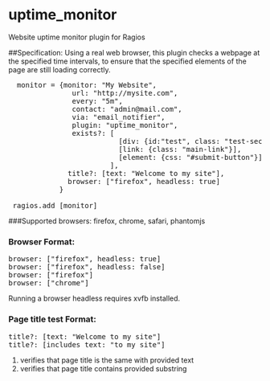 uptime_monitor
==============

Website uptime monitor plugin for Ragios


##Specification:
Using a real web browser, this plugin checks a webpage at the specified time intervals, to ensure that the specified elements of the page are still loading correctly.
<pre lang="ruby">
  monitor = {monitor: "My Website",
               url: "http://mysite.com",
               every: "5m",
               contact: "admin@mail.com",
               via: "email_notifier",
               plugin: "uptime_monitor",
               exists?: [
                          [div: {id:"test", class: "test-section"}, text: "this is a test" ],
                          [link: {class: "main-link"}],
                          [element: {css: "#submit-button"}]
                        ],
              title?: [text: "Welcome to my site"],
              browser: ["firefox", headless: true]
            }

 ragios.add [monitor]
</pre>

###Supported browsers:
firefox, chrome, safari, phantomjs

### Browser Format:
<pre lang="ruby">
browser: ["firefox", headless: true]
browser: ["firefox", headless: false]
browser: ["firefox"]
browser: ["chrome"]
</pre>
Running a browser headless requires xvfb installed.

### Page title test Format:
<pre lang="ruby">
title?: [text: "Welcome to my site"]
title?: [includes_text: "to my site"]
</pre>
1. verifies that page title is the same with provided text
2. verifies that page title contains provided substring
